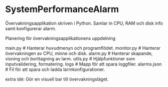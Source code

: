 # SystemPerformanceAlarm
Övervakningsapplikation skriven i Python. Samlar in CPU, RAM och disk info samt konfigurerar alarm.

Planering för övervakningsapplikationens uppdelning

main.py          # Hanterar huvudmenyn och programflödet.
monitor.py       # Hanterar övervakningen av CPU, minne och disk.
alarm.py         # Hanterar skapande, visning och borttagning av larm.
utils.py         # Hjälpfunktioner som inputvalidering, formatering.
logs             # Mapp för att spara loggfiler.
alarms.json      # Fil för att spara och ladda larmkonfigurationer.

extra idé: Gör en visuell bar till övervakningsläget.

